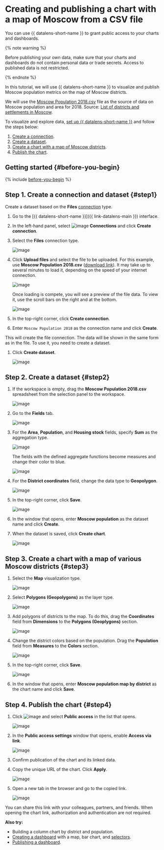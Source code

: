 # Creating and publishing a chart with a map of Moscow from a CSV file


You can use {{ datalens-short-name }} to grant public access to your charts and dashboards.

{% note warning %}

Before publishing your own data, make sure that your charts and dashboards do not contain personal data or trade secrets. Access to published data is not restricted.

{% endnote %}

In this tutorial, we will use {{ datalens-short-name }} to visualize and publish Moscow population metrics on the map of Moscow districts.

We will use the [Moscow Population 2018.csv](https://storage.yandexcloud.net/doc-files/Moscow%20Population%202018.csv) file as the source of data on Moscow population and area for 2018. Source: [List of districts and settlements in Moscow](https://ru.wikipedia.org/wiki/%D0%A1%D0%BF%D0%B8%D1%81%D0%BE%D0%BA_%D1%80%D0%B0%D0%B9%D0%BE%D0%BD%D0%BE%D0%B2_%D0%B8_%D0%BF%D0%BE%D1%81%D0%B5%D0%BB%D0%B5%D0%BD%D0%B8%D0%B9_%D0%9C%D0%BE%D1%81%D0%BA%D0%B2%D1%8B).

To visualize and explore data, [set up {{ datalens-short-name }}](#before-you-begin) and follow the steps below:

1. [Create a connection](#step1).
1. [Create a dataset](#step2).
1. [Create a chart with a map of Moscow districts](#step3).
1. [Publish the chart](#step4).


## Getting started {#before-you-begin}

{% include [before-you-begin](../includes/before-you-begin-datalens.md) %}


## Step 1. Create a connection and dataset {#step1}

Create a dataset based on the **Files** [connection](../../datalens/concepts/connection.md) type.

1. Go to the [{{ datalens-short-name }}]({{ link-datalens-main }}) interface.
1. In the left-hand panel, select ![image](../../_assets/console-icons/thunderbolt.svg) **Connections** and click **Create connection**.
1. Select the **Files** connection type.

   ![image](../../_assets/datalens/solution-05/select-file-connection.png)

1. Click **Upload files** and select the file to be uploaded. For this example, use **Moscow Population 2018.csv** ([download link](https://yadi.sk/d/H4dQKVDpU4Rd8g)). It may take up to several minutes to load it, depending on the speed of your internet connection.

   ![image](../../_assets/datalens/solution-05/04-choose-file-upload.png)

   Once loading is compete, you will see a preview of the file data. To view it, use the scroll bars on the right and at the bottom.

   ![image](../../_assets/datalens/solution-07/05-preview.png)

1. In the top-right corner, click **Create connection**.
1. Enter `Moscow Population 2018` as the connection name and click **Create**.

This will create the file connection. The data will be shown in the same form as in the file. To use it, you need to create a dataset.

1. Click **Create dataset**.

   ![image](../../_assets/datalens/solution-07/07-create-dataset.png)

## Step 2. Create a dataset {#step2}

1. If the workspace is empty, drag the **Moscow Population 2018.csv** spreadsheet from the selection panel to the workspace.

   ![image](../../_assets/datalens/solution-05/06-drag-table.png)

1. Go to the **Fields** tab.

   ![image](../../_assets/datalens/solution-05/07-dataset-tab.png)

1. For the **Area**, **Population**, and **Housing stock** fields, specify **Sum** as the aggregation type.

   ![image](../../_assets/datalens/solution-05/08-change-aggregation.png)

   The fields with the defined aggregate functions become measures and change their color to blue.

   ![image](../../_assets/datalens/solution-05/09-measures.png)

1. For the **District coordinates** field, change the data type to **Geopolygon**.

   ![image](../../_assets/datalens/solution-05/10-geopoligon.png)

1. In the top-right corner, click **Save**.

   ![image](../../_assets/datalens/solution-05/11-save-dataset.png)

1. In the window that opens, enter **Moscow population** as the dataset name and click **Create**.

1. When the dataset is saved, click **Create chart**.

   ![image](../../_assets/datalens/solution-05/12-create-chart.png)

## Step 3. Create a chart with a map of various Moscow districts {#step3}

1. Select the **Map** visualization type.

   ![image](../../_assets/datalens/solution-05/13-choose-map.png)

1. Select **Polygons (Geopolygons)** as the layer type.

   ![image](../../_assets/datalens/solution-05/13-1-choose-map-geo.png)

1. Add polygons of districts to the map. To do this, drag the **Coordinates** field from **Dimensions** to the **Polygons (Geoplygons)** section.

   ![image](../../_assets/datalens/solution-05/14-use-coordinates.png)

1. Change the district colors based on the population. Drag the **Population** field from **Measures** to the **Colors** section.

   ![image](../../_assets/datalens/solution-05/15-use-measure.png)

1. In the top-right corner, click **Save**.

   ![image](../../_assets/datalens/solution-05/15-1-save-chart.png)

1. In the window that opens, enter **Moscow population map by district** as the chart name and click **Save**.

## Step 4. Publish the chart {#step4}

1. Click ![image](../../_assets/console-icons/ellipsis.svg) and select **Public access** in the list that opens.

   ![image](../../_assets/datalens/solution-05/16-share-button.png)

1. In the **Public access settings** window that opens, enable **Access via link**.

   ![image](../../_assets/datalens/solution-05/17-share1.png)

1. Confirm publication of the chart and its linked data.

1. Copy the unique URL of the chart. Click **Apply**.

   ![image](../../_assets/datalens/solution-05/18-share2.png)

1. Open a new tab in the browser and go to the copied link.

   ![image](../../_assets/datalens/solution-05/19-public.png)

You can share this link with your colleagues, partners, and friends. When opening the chart link, authorization and authentication are not required.

**Also try:**

* Building a column chart by district and population.
* [Creating a dashboard](../../datalens/operations/dashboard/create.md) with a map, bar chart, and [selectors](../../datalens/operations/dashboard/add-selector.md).
* [Publishing a dashboard](../../datalens/concepts/datalens-public.md#how-to-publish).
